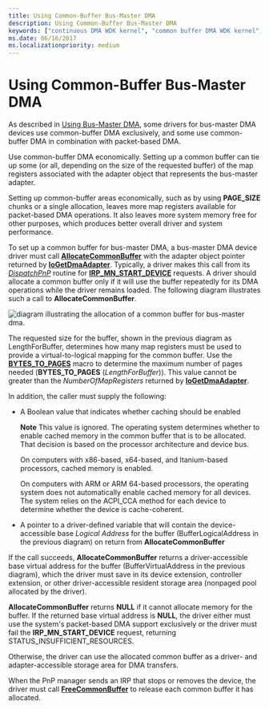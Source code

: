 ```yaml
---
title: Using Common-Buffer Bus-Master DMA
description: Using Common-Buffer Bus-Master DMA
keywords: ["continuous DMA WDK kernel", "common buffer DMA WDK kernel", "DMA transfers WDK kernel , common buffer", "bus-master DMA WDK kernel", "DMA transfers WDK kernel , bus-master DMA", "adapter objects WDK kernel , bus-master DMA"]
ms.date: 06/16/2017
ms.localizationpriority: medium
---
```


# Using Common-Buffer Bus-Master DMA





As described in [Using Bus-Master DMA](using-bus-master-dma.md), some drivers for bus-master DMA devices use common-buffer DMA exclusively, and some use common-buffer DMA in combination with packet-based DMA.

Use common-buffer DMA economically. Setting up a common buffer can tie up some (or all, depending on the size of the requested buffer) of the map registers associated with the adapter object that represents the bus-master adapter.

Setting up common-buffer areas economically, such as by using **PAGE\_SIZE** chunks or a single allocation, leaves more map registers available for packet-based DMA operations. It also leaves more system memory free for other purposes, which produces better overall driver and system performance.

To set up a common buffer for bus-master DMA, a bus-master DMA device driver must call [**AllocateCommonBuffer**](/windows-hardware/drivers/ddi/wdm/nc-wdm-pallocate_common_buffer) with the adapter object pointer returned by [**IoGetDmaAdapter**](/windows-hardware/drivers/ddi/wdm/nf-wdm-iogetdmaadapter). Typically, a driver makes this call from its [*DispatchPnP*](/windows-hardware/drivers/ddi/wdm/nc-wdm-driver_dispatch) routine for [**IRP\_MN\_START\_DEVICE**](./irp-mn-start-device.md) requests. A driver should allocate a common buffer only if it will use the buffer repeatedly for its DMA operations while the driver remains loaded. The following diagram illustrates such a call to **AllocateCommonBuffer**.

![diagram illustrating the allocation of a common buffer for bus-master dma.](images/3halcbff.png)

The requested size for the buffer, shown in the previous diagram as LengthForBuffer, determines how many map registers must be used to provide a virtual-to-logical mapping for the common buffer.
 Use the [**BYTES_TO_PAGES**](/windows-hardware/drivers/ddi/wdm/nf-wdm-bytes_to_pages) macro to determine the maximum number of pages needed (**BYTES\_TO\_PAGES** (*LengthForBuffer*)).
  This value cannot be greater than the *NumberOfMapRegisters* returned by [**IoGetDmaAdapter**](/windows-hardware/drivers/ddi/wdm/nf-wdm-iogetdmaadapter).

In addition, the caller must supply the following:

-   A Boolean value that indicates whether caching should be enabled

    **Note**    This value is ignored. The operating system determines whether to enable cached memory in the common buffer that is to be allocated. That decision is based on the processor architecture and device bus. 

    On computers with x86-based, x64-based, and Itanium-based processors, cached memory is enabled. 

    On computers with ARM or ARM 64-based processors, the operating system does not automatically enable cached memory for all devices. The system relies on the ACPI_CCA method for each device to determine whether the device is cache-coherent. 

-   A pointer to a driver-defined variable that will contain the device-accessible base *Logical Address* for the buffer (BufferLogicalAddress in the previous diagram) on return from **AllocateCommonBuffer**

If the call succeeds, **AllocateCommonBuffer** returns a driver-accessible base virtual address for the buffer (BufferVirtualAddress in the previous diagram), which the driver must save in its device extension, controller extension, or other driver-accessible resident storage area (nonpaged pool allocated by the driver).

**AllocateCommonBuffer** returns **NULL** if it cannot allocate memory for the buffer. If the returned base virtual address is **NULL**, the driver either must use the system's packet-based DMA support exclusively or the driver must fail the **IRP\_MN\_START\_DEVICE** request, returning STATUS\_INSUFFICIENT\_RESOURCES.

Otherwise, the driver can use the allocated common buffer as a driver- and adapter-accessible storage area for DMA transfers.

When the PnP manager sends an IRP that stops or removes the device, the driver must call [**FreeCommonBuffer**](/windows-hardware/drivers/ddi/wdm/nc-wdm-pfree_common_buffer) to release each common buffer it has allocated.

 


